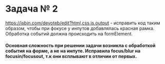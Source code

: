 # Задача № 2

https://jsbin.com/deyoteb/edit?html,css,js,output - исправить код таким образом, чтобы при фокусе у инпутов добавлялась красная рамка. Обработка событий должна происходить на formElement.

#### Основная сложность при решении задачи возникла с обработкой события на форме, а не на инпуте. Исправила focus/blur  на focusin/focusout, т.к они всплывают в отличии от первых.
